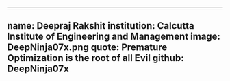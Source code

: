 ---
name: Deepraj Rakshit
institution: Calcutta Institute of Engineering and Management
image: DeepNinja07x.png
quote: Premature Optimization is the root of all Evil
github: DeepNinja07x
------
